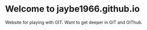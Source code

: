 # Welcome to jaybe1966.github.io

Website for playing with GIT. Want to get deeper in GIT and GIThub.
